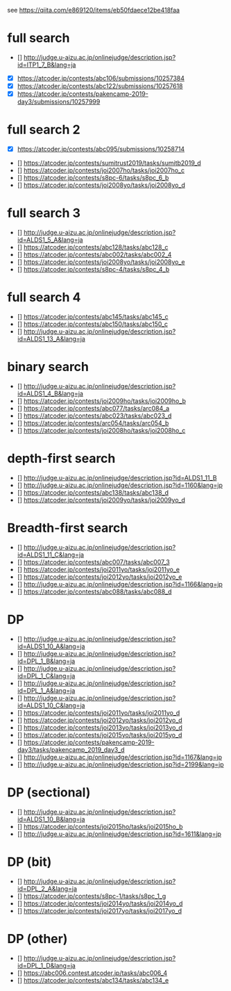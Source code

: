 see https://qiita.com/e869120/items/eb50fdaece12be418faa


# full search
- [] http://judge.u-aizu.ac.jp/onlinejudge/description.jsp?id=ITP1_7_B&lang=ja
- [x] https://atcoder.jp/contests/abc106/submissions/10257384
- [x] https://atcoder.jp/contests/abc122/submissions/10257618
- [x] https://atcoder.jp/contests/pakencamp-2019-day3/submissions/10257999

# full search 2
- [x] https://atcoder.jp/contests/abc095/submissions/10258714
- [] https://atcoder.jp/contests/sumitrust2019/tasks/sumitb2019_d
- [] https://atcoder.jp/contests/joi2007ho/tasks/joi2007ho_c
- [] https://atcoder.jp/contests/s8pc-6/tasks/s8pc_6_b
- [] https://atcoder.jp/contests/joi2008yo/tasks/joi2008yo_d

# full search 3
- [] http://judge.u-aizu.ac.jp/onlinejudge/description.jsp?id=ALDS1_5_A&lang=ja
- [] https://atcoder.jp/contests/abc128/tasks/abc128_c
- [] https://atcoder.jp/contests/abc002/tasks/abc002_4
- [] https://atcoder.jp/contests/joi2008yo/tasks/joi2008yo_e
- [] https://atcoder.jp/contests/s8pc-4/tasks/s8pc_4_b

# full search 4
- [] https://atcoder.jp/contests/abc145/tasks/abc145_c
- [] https://atcoder.jp/contests/abc150/tasks/abc150_c
- [] http://judge.u-aizu.ac.jp/onlinejudge/description.jsp?id=ALDS1_13_A&lang=ja

# binary search
- [] http://judge.u-aizu.ac.jp/onlinejudge/description.jsp?id=ALDS1_4_B&lang=ja
- [] https://atcoder.jp/contests/joi2009ho/tasks/joi2009ho_b
- [] https://atcoder.jp/contests/abc077/tasks/arc084_a
- [] https://atcoder.jp/contests/abc023/tasks/abc023_d
- [] https://atcoder.jp/contests/arc054/tasks/arc054_b
- [] https://atcoder.jp/contests/joi2008ho/tasks/joi2008ho_c

# depth-first search
- [] http://judge.u-aizu.ac.jp/onlinejudge/description.jsp?id=ALDS1_11_B
- [] http://judge.u-aizu.ac.jp/onlinejudge/description.jsp?id=1160&lang=jp
- [] https://atcoder.jp/contests/abc138/tasks/abc138_d
- [] https://atcoder.jp/contests/joi2009yo/tasks/joi2009yo_d

# Breadth-first search
- [] http://judge.u-aizu.ac.jp/onlinejudge/description.jsp?id=ALDS1_11_C&lang=ja
- [] https://atcoder.jp/contests/abc007/tasks/abc007_3
- [] https://atcoder.jp/contests/joi2011yo/tasks/joi2011yo_e
- [] https://atcoder.jp/contests/joi2012yo/tasks/joi2012yo_e
- [] http://judge.u-aizu.ac.jp/onlinejudge/description.jsp?id=1166&lang=jp
- [] https://atcoder.jp/contests/abc088/tasks/abc088_d

# DP
- [] http://judge.u-aizu.ac.jp/onlinejudge/description.jsp?id=ALDS1_10_A&lang=ja
- [] http://judge.u-aizu.ac.jp/onlinejudge/description.jsp?id=DPL_1_B&lang=ja
- [] http://judge.u-aizu.ac.jp/onlinejudge/description.jsp?id=DPL_1_C&lang=ja
- [] http://judge.u-aizu.ac.jp/onlinejudge/description.jsp?id=DPL_1_A&lang=ja
- [] http://judge.u-aizu.ac.jp/onlinejudge/description.jsp?id=ALDS1_10_C&lang=ja
- [] https://atcoder.jp/contests/joi2011yo/tasks/joi2011yo_d
- [] https://atcoder.jp/contests/joi2012yo/tasks/joi2012yo_d
- [] https://atcoder.jp/contests/joi2013yo/tasks/joi2013yo_d
- [] https://atcoder.jp/contests/joi2015yo/tasks/joi2015yo_d
- [] https://atcoder.jp/contests/pakencamp-2019-day3/tasks/pakencamp_2019_day3_d
- [] http://judge.u-aizu.ac.jp/onlinejudge/description.jsp?id=1167&lang=jp
- [] http://judge.u-aizu.ac.jp/onlinejudge/description.jsp?id=2199&lang=jp

# DP (sectional)
- [] http://judge.u-aizu.ac.jp/onlinejudge/description.jsp?id=ALDS1_10_B&lang=ja
- [] https://atcoder.jp/contests/joi2015ho/tasks/joi2015ho_b
- [] http://judge.u-aizu.ac.jp/onlinejudge/description.jsp?id=1611&lang=jp

# DP (bit)
- [] http://judge.u-aizu.ac.jp/onlinejudge/description.jsp?id=DPL_2_A&lang=ja
- [] https://atcoder.jp/contests/s8pc-1/tasks/s8pc_1_g
- [] https://atcoder.jp/contests/joi2014yo/tasks/joi2014yo_d
- [] https://atcoder.jp/contests/joi2017yo/tasks/joi2017yo_d

# DP (other)
- [] http://judge.u-aizu.ac.jp/onlinejudge/description.jsp?id=DPL_1_D&lang=ja
- [] https://abc006.contest.atcoder.jp/tasks/abc006_4
- [] https://atcoder.jp/contests/abc134/tasks/abc134_e

#
